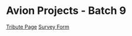 # Avion Projects - Batch 9

<a href="https://neroneronomi.github.io/batch9-activities/Projects/Tribute%20Page/" target="_blank">Tribute Page</a>
<a href="https://neroneronomi.github.io/batch9-activities/Projects/Survey%20Form/" target="_blank">Survey Form</a>

